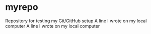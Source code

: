 # myrepo
Repository for testing my Git/GitHub setup
A   l i n e   I   w r o t e   o n   m y   l o c a l   c o m p u t e r  
 A line I wrote on my local computer  
